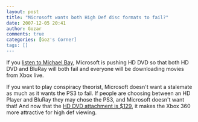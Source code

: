 ```yaml
---
layout: post
title: "Microsoft wants both High Def disc formats to fail?"
date: 2007-12-05 20:41
author: Gozar
comments: true
categories: [Goz's Corner]
tags: []
---
```

If you <a href="http://www.shootfortheedit.com/forum/showthread.php?s=3a9b34a28f525373ccd69cd67c7f0945&amp;p=5874#post5874" title="The Official Michael Bay Forums">listen to Michael Bay</a>, Microsoft is pushing HD DVD so that both HD DVD and BluRay will both fail and everyone will be downloading movies from Xbox live. 

If you want to play conspiracy theorist, Microsoft doesn't want a stalemate as much as it wants the PS3 to fail. If people are choosing between an HD Player and BluRay they may chose the PS3, and Microsoft doesn't want that! And now that the <a href="http://www.engadget.com/2007/12/04/xbox-360-hd-dvd-player-stoops-to-129/" title="Xbox 360 HD DVD player stoops to $129 - Engadget">HD DVD attachment is $129</a>, it makes the Xbox 360 more attractive for high def viewing.
